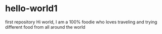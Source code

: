 # hello-world1
first repository
Hi world, 
I am a 100% foodie who loves traveling and trying different food from all around the world
